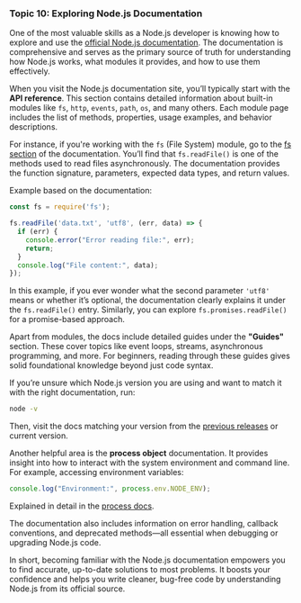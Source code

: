 ### Topic 10: Exploring Node.js Documentation

One of the most valuable skills as a Node.js developer is knowing how to explore and use the [official Node.js documentation](https://nodejs.org/en/docs). The documentation is comprehensive and serves as the primary source of truth for understanding how Node.js works, what modules it provides, and how to use them effectively.

When you visit the Node.js documentation site, you’ll typically start with the **API reference**. This section contains detailed information about built-in modules like `fs`, `http`, `events`, `path`, `os`, and many others. Each module page includes the list of methods, properties, usage examples, and behavior descriptions.

For instance, if you're working with the `fs` (File System) module, go to the [fs section](https://nodejs.org/dist/latest-v18.x/docs/api/fs.html) of the documentation. You’ll find that `fs.readFile()` is one of the methods used to read files asynchronously. The documentation provides the function signature, parameters, expected data types, and return values.

Example based on the documentation:

```js
const fs = require('fs');

fs.readFile('data.txt', 'utf8', (err, data) => {
  if (err) {
    console.error("Error reading file:", err);
    return;
  }
  console.log("File content:", data);
});
```

In this example, if you ever wonder what the second parameter `'utf8'` means or whether it’s optional, the documentation clearly explains it under the `fs.readFile()` entry. Similarly, you can explore `fs.promises.readFile()` for a promise-based approach.

Apart from modules, the docs include detailed guides under the **"Guides"** section. These cover topics like event loops, streams, asynchronous programming, and more. For beginners, reading through these guides gives solid foundational knowledge beyond just code syntax.

If you’re unsure which Node.js version you are using and want to match it with the right documentation, run:

```bash
node -v
```

Then, visit the docs matching your version from the [previous releases](https://nodejs.org/en/download/releases) or current version.

Another helpful area is the **process object** documentation. It provides insight into how to interact with the system environment and command line. For example, accessing environment variables:

```js
console.log("Environment:", process.env.NODE_ENV);
```

Explained in detail in the [process docs](https://nodejs.org/dist/latest-v18.x/docs/api/process.html#processenv).

The documentation also includes information on error handling, callback conventions, and deprecated methods—all essential when debugging or upgrading Node.js code.

In short, becoming familiar with the Node.js documentation empowers you to find accurate, up-to-date solutions to most problems. It boosts your confidence and helps you write cleaner, bug-free code by understanding Node.js from its official source.
